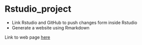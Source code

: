 # Rstudio_project

- Link Rstudio and GitHub to push changes form inside Rstudio
- Generate a website using Rmarkdown

Link to web page [here](https://pantastheo.github.io/Rstudio_project/)

